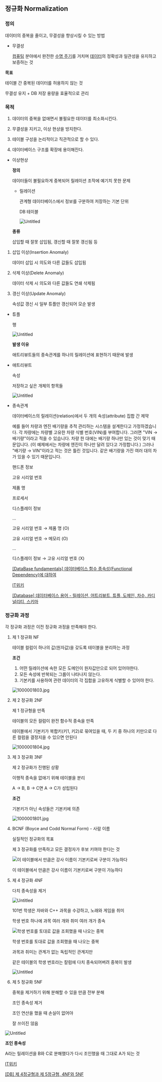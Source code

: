 ## 정규화 Normalization

### 정의

데이터의 중복을 줄이고, 무결성을 향상시킬 수 있는 방법

- 무결성
  
  [컴퓨팅](https://ko.wikipedia.org/wiki/%EC%BB%B4%ED%93%A8%ED%8C%85) 분야에서 완전한 [수명 주기](https://ko.wikipedia.org/w/index.php?title=%EC%A0%95%EB%B3%B4_%EC%88%98%EB%AA%85_%EC%A3%BC%EA%B8%B0_%EA%B4%80%EB%A6%AC&action=edit&redlink=1)를 거치며 [데이터](https://ko.wikipedia.org/wiki/%EB%8D%B0%EC%9D%B4%ED%84%B0)의 정확성과 일관성을 유지하고 보증하는 것

**목표**

테이블 간 중복된 데이터를 허용하지 않는 것

무결성 유지 + DB 저장 용량을 효율적으로 관리

### 목적

1. 데이터의 중복을 없애면서 불필요한 데이터를 최소화시킨다.

2. 무결성을 지키고, 이상 현상을 방지한다.

3. 테이블 구성을 논리적이고 직관적으로 할 수 있다.

4. 데이터베이스 구조를 확장에 용이해진다.
- 이상현상
  
  **정의**
  
  데이터들이 불필요하게 중복되어 릴레이션 조작에 예기치 못한 문제
  
  - 릴레이션
    
    관계형 데이터베이스에서 정보를 구분하여 저장하는 기본 단위
    
    DB 테이블
    
    ![Untitled](https://prod-files-secure.s3.us-west-2.amazonaws.com/508e4892-0806-4de8-bdcd-6846439ea664/2c9498d1-40c6-41d1-9c12-496532eaa385/Untitled.png)
  
  **종류**
  
  삽입할 때 잘못 삽입됨, 갱신할 때 잘못 갱신됨 등
1. 삽입 이상(Insertion Anomaly)
   
   데이터 삽입 시 의도와 다른 값들도 삽입됨

2. 삭제 이상(Delete Anomaly)
   
   데이터 삭제 시 의도와 다른 값들도 연쇄 삭제됨

3. 갱신 이상(Update Anomaly)
   
   속성값 갱신 시 일부 튜플만 갱신되어 모순 발생
- 튜플
  
  행
  
  ![Untitled](https://prod-files-secure.s3.us-west-2.amazonaws.com/508e4892-0806-4de8-bdcd-6846439ea664/d184916d-0b55-4160-8874-9fc8b7c933f4/Untitled.png)
  
  **발생 이유**
  
  애트리뷰트들의 종속관계를 하나의 릴레이션에 표현하기 때문에 발생

- 애트리뷰트
  
  속성
  
  저장하고 싶은 개체의 항목들
  
  ![Untitled](https://prod-files-secure.s3.us-west-2.amazonaws.com/508e4892-0806-4de8-bdcd-6846439ea664/8f72420a-3756-4623-8720-700285c1991e/Untitled.png)

- 종속관계
  
  데이터베이스의 릴레이션(relation)에서 두 개의 속성(attribute) 집합 간 제약
  
  예를 들어 차량과 엔진 배기량을 추적 관리하는 시스템을 설계한다고 가정하겠습니다. 각 차량에는 차량별 고유한 차량 식별 번호(VIN)를 부여합니다. 그러면 "VIN → 배기량"이라고 적을 수 있습니다. 차량 한 대에는 배기량 하나만 있는 것이 맞기 때문입니다. (이 예제에서는 차량에 엔진이 하나만 달려 있다고 가정합니다.) 그러나 "배기량 → VIN"이라고 적는 것은 틀린 것입니다. 같은 배기량을 가진 여러 대의 차가 있을 수 있기 때문입니다.
  
  핸드폰 정보
  
  고유 시리얼 번호
  
  제품 명
  
  프로세서
  
  디스플레이 정보
  
  …
  
  고유 시리얼 번호 → 제품 명 (O)
  
  고유 시리얼 번호 → 메모리 (O)
  
  …
  
  디스플레이 정보 → 고유 시리얼 번호 (X)
  
  [[DataBase fundamentals] 데이터베이스 함수 종속성(Functional Dependency)에 대하여](https://firststep-de.tistory.com/6)
  
  [IT위키](https://itwiki.kr/w/%EB%8D%B0%EC%9D%B4%ED%84%B0%EB%B2%A0%EC%9D%B4%EC%8A%A4_%EC%A0%95%EA%B7%9C%ED%99%94#BCNF)
  
  [[Database] 데이터베이스 용어 - 릴레이션, 어트리뷰트, 튜플, 도메인, 차수, 카디널리티, 스키마](https://hoyeonkim795.github.io/posts/db-%EC%9A%A9%EC%96%B4/)

### 정규화 과정

각 정규화 과정은 이전 정규화 과정을 만족해야 한다.

1. 제 1 정규화 NF
   
   테이블 컬럼이 하나의 값(원자값)을 갖도록 테이블을 분리하는 과정
   
   **조건**
   
   1. 어떤 릴레이션에 속한 모든 도메인이 원자값만으로 되어 있어야한다.
   2. 모든 속성에 반복되는 그룹이 나타나지 않는다.
   3. 기본키를 사용하여 관련 데이터의 각 집합을 고유하게 식별할 수 있어야 한다.
   
   ![1000001803.jpg](https://prod-files-secure.s3.us-west-2.amazonaws.com/508e4892-0806-4de8-bdcd-6846439ea664/8c7fbe5a-51f8-4612-a6e6-9fe47badb2d3/1000001803.jpg)

2. 제 2 정규화 2NF
   
   제 1 정규형을 만족
   
   테이블의 모든 컬럼이 완전 함수적 종속을 만족
   
   테이블에서 기본키가 복합키(키1, 키2)로 묶여있을 때, 두 키 중 하나의 키만으로 다른 컬럼을 결정지을 수 있으면 안된다
   
   ![1000001804.jpg](https://prod-files-secure.s3.us-west-2.amazonaws.com/508e4892-0806-4de8-bdcd-6846439ea664/00a57ff4-76b4-418b-92f5-4c4877d32bf5/1000001804.jpg)

3. 제 3 정규화 3NF
   
   제 2 정규화가 진행된 상황
   
   이행적 종속을 없애기 위해 테이블을 분리
   
   A → B, B → C면 A → C가 성립된다
   
   **조건**
   
   기본키가 아닌 속성들은 기본키에 의존
   
   ![1000001801.jpg](https://prod-files-secure.s3.us-west-2.amazonaws.com/508e4892-0806-4de8-bdcd-6846439ea664/37577ec2-3581-4ea6-8a05-199558c0806a/1000001801.jpg)

4. BCNF (Boyce and Codd Normal Form) - 사람 이름
   
   실질적인 정규화의 목표
   
   제 3 정규화를 만족하고 모든 결정자가 후보 키여야 한다는 것
   
   ![이 테이블에서 만큼은 강사 이름이 기본키로써 구분이 가능하다](https://prod-files-secure.s3.us-west-2.amazonaws.com/508e4892-0806-4de8-bdcd-6846439ea664/a9393945-53da-4f8b-8788-e4a27f181072/1000001802.jpg)
   
   이 테이블에서 만큼은 강사 이름이 기본키로써 구분이 가능하다

5. 제 4 정규화 4NF
   
   다치 종속성을 제거
   
   ![Untitled](https://prod-files-secure.s3.us-west-2.amazonaws.com/508e4892-0806-4de8-bdcd-6846439ea664/a62ae1bb-2202-4109-8d9f-42251e327388/Untitled.png)
   
   101번 학생은 자바와 C++ 과목을 수강하고, 노래와 게임을 취미
   
   학생 번호 하나에 과목 여러 개와 취미 여러 개가 종속
   
   ![학생 번호를 토대로 값을 조회했을 때 나오는 중복](https://prod-files-secure.s3.us-west-2.amazonaws.com/508e4892-0806-4de8-bdcd-6846439ea664/a0378b34-598c-4249-98ad-14a4434ce9af/Untitled.png)
   
   학생 번호를 토대로 값을 조회했을 때 나오는 중복
   
   과목과 취미는 관계가 없는 독립적인 관계지만
   
   같은 테이블의 학생 번호라는 칼럼에 다치 종속되어버려 중복이 발생
   
   ![Untitled](https://prod-files-secure.s3.us-west-2.amazonaws.com/508e4892-0806-4de8-bdcd-6846439ea664/5ba53ecf-f685-4ee1-b8af-12038777859c/Untitled.png)

6. 제 5 정규화 5NF
   
   중복을 제거하기 위해 분해할 수 있을 만큼 전부 분해
   
   조인 종속성 제거
   
   조인 연산을 했을 때 손실이 없어야
   
   잘 쓰이진 않음

![Untitled](https://prod-files-secure.s3.us-west-2.amazonaws.com/508e4892-0806-4de8-bdcd-6846439ea664/7d03dfa4-5938-4f09-a037-fcd70412edf5/Untitled.png)

**조인 종속성**

A라는 릴레이션을 B와 C로 분해했다가 다시 조인했을 때 그대로 A가 되는 것

[IT위키](https://itwiki.kr/w/%EB%8D%B0%EC%9D%B4%ED%84%B0%EB%B2%A0%EC%9D%B4%EC%8A%A4_%EC%A0%95%EA%B7%9C%ED%99%94#4NF)

[[DB] 제 4정규형과 제 5정규형, 4NF와 5NF](https://code-lab1.tistory.com/270)
